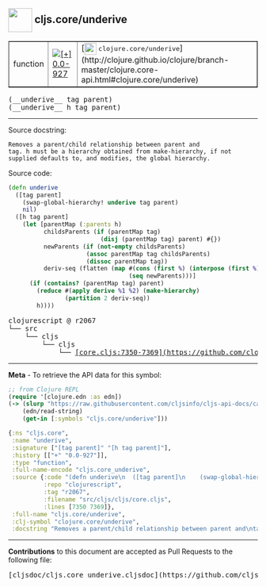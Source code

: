 ## <img width="48px" valign="middle" src="http://i.imgur.com/Hi20huC.png"> cljs.core/underive

 <table border="1">
<tr>

<td>function</td>
<td><a href="https://github.com/cljsinfo/cljs-api-docs/tree/0.0-927"><img valign="middle" alt="[+] 0.0-927" src="https://img.shields.io/badge/+-0.0--927-lightgrey.svg"></a> </td>
<td>
[<img height="24px" valign="middle" src="http://i.imgur.com/1GjPKvB.png"> <samp>clojure.core/underive</samp>](http://clojure.github.io/clojure/branch-master/clojure.core-api.html#clojure.core/underive)
</td>
</tr>
</table>

 <samp>
(__underive__ tag parent)<br>
</samp>
 <samp>
(__underive__ h tag parent)<br>
</samp>

---




Source docstring:

```
Removes a parent/child relationship between parent and
tag. h must be a hierarchy obtained from make-hierarchy, if not
supplied defaults to, and modifies, the global hierarchy.
```

Source code:

```clj
(defn underive
  ([tag parent]
    (swap-global-hierarchy! underive tag parent)
    nil)
  ([h tag parent]
    (let [parentMap (:parents h)
          childsParents (if (parentMap tag)
                          (disj (parentMap tag) parent) #{})
          newParents (if (not-empty childsParents)
                      (assoc parentMap tag childsParents)
                      (dissoc parentMap tag))
          deriv-seq (flatten (map #(cons (first %) (interpose (first %) (second %)))
                                  (seq newParents)))]
      (if (contains? (parentMap tag) parent)
        (reduce #(apply derive %1 %2) (make-hierarchy)
                (partition 2 deriv-seq))
        h))))
```

 <pre>
clojurescript @ r2067
└── src
    └── cljs
        └── cljs
            └── <ins>[core.cljs:7350-7369](https://github.com/clojure/clojurescript/blob/r2067/src/cljs/cljs/core.cljs#L7350-L7369)</ins>
</pre>


---

__Meta__ - To retrieve the API data for this symbol:

```clj
;; from Clojure REPL
(require '[clojure.edn :as edn])
(-> (slurp "https://raw.githubusercontent.com/cljsinfo/cljs-api-docs/catalog/cljs-api.edn")
    (edn/read-string)
    (get-in [:symbols "cljs.core/underive"]))
```

```clj
{:ns "cljs.core",
 :name "underive",
 :signature ["[tag parent]" "[h tag parent]"],
 :history [["+" "0.0-927"]],
 :type "function",
 :full-name-encode "cljs.core_underive",
 :source {:code "(defn underive\n  ([tag parent]\n    (swap-global-hierarchy! underive tag parent)\n    nil)\n  ([h tag parent]\n    (let [parentMap (:parents h)\n          childsParents (if (parentMap tag)\n                          (disj (parentMap tag) parent) #{})\n          newParents (if (not-empty childsParents)\n                      (assoc parentMap tag childsParents)\n                      (dissoc parentMap tag))\n          deriv-seq (flatten (map #(cons (first %) (interpose (first %) (second %)))\n                                  (seq newParents)))]\n      (if (contains? (parentMap tag) parent)\n        (reduce #(apply derive %1 %2) (make-hierarchy)\n                (partition 2 deriv-seq))\n        h))))",
          :repo "clojurescript",
          :tag "r2067",
          :filename "src/cljs/cljs/core.cljs",
          :lines [7350 7369]},
 :full-name "cljs.core/underive",
 :clj-symbol "clojure.core/underive",
 :docstring "Removes a parent/child relationship between parent and\ntag. h must be a hierarchy obtained from make-hierarchy, if not\nsupplied defaults to, and modifies, the global hierarchy."}

```

---

__Contributions__ to this document are accepted as Pull Requests to the following file:

 <pre>
[cljsdoc/cljs.core_underive.cljsdoc](https://github.com/cljsinfo/cljs-api-docs/blob/master/cljsdoc/cljs.core_underive.cljsdoc)
</pre>

